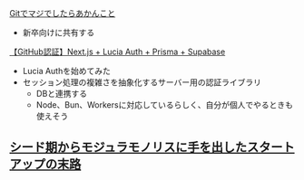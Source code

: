 [Gitでマジでしたらあかんこと](https://qiita.com/sotayamaz2/items/74d866de3c8edf09a124)
- 新卒向けに共有する

[【GitHub認証】Next.js + Lucia Auth + Prisma + Supabase](https://zenn.dev/r1013t/articles/next-lucia-prisma)
- Lucia Authを始めてみた
- セッション処理の複雑さを抽象化するサーバー用の認証ライブラリ
	- DBと連携する
	- Node、Bun、Workersに対応しているらしく、自分が個人でやるときも使えそう

[シード期からモジュラモノリスに手を出したスタートアップの末路](https://zenn.dev/ficilcom/articles/modular-monolith-seed-stage)
- 